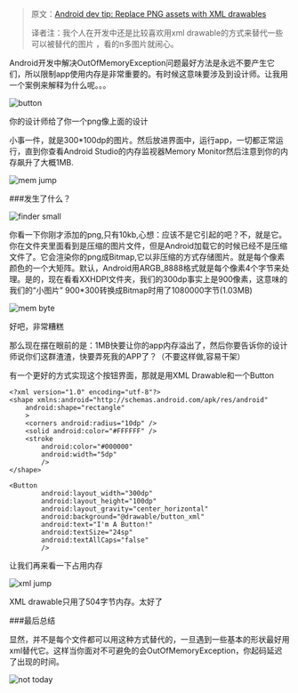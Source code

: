 >原文：[Android dev tip: Replace PNG assets with XML drawables](http://jebware.com/blog/?p=304?utm_source=androiddevdigest)
>
>译者注：我个人在开发中还是比较喜欢用xml drawable的方式来替代一些可以被替代的图片 ，看的n多图片就闹心。

Android开发中解决OutOfMemoryException问题最好方法是永远不要产生它们，所以限制app使用内存是非常重要的。有时候这意味要涉及到设计师。让我用一个案例来解释为什么呢。。。

![button](http://upload-images.jianshu.io/upload_images/186157-ac6071c9b5fce02c.png?imageMogr2/auto-orient/strip%7CimageView2/2/w/1240)

你的设计师给了你一个png像上面的设计

小事一件，就是300*100dp的图片。然后放进界面中，运行app，一切都正常运行，直到你查看Android Studio的内存监视器Memory Monitor然后注意到你的内存飙升了大概1MB.

![mem jump](http://upload-images.jianshu.io/upload_images/186157-ba7d6aca6e63c955.png?imageMogr2/auto-orient/strip%7CimageView2/2/w/1240)

###发生了什么？

![finder small](http://upload-images.jianshu.io/upload_images/186157-13c45023f03aac34.png?imageMogr2/auto-orient/strip%7CimageView2/2/w/1240)

你看一下你刚才添加的png,只有10kb,心想：应该不是它引起的吧？不，就是它。你在文件夹里面看到是压缩的图片文件，但是Android加载它的时候已经不是压缩文件了。它会渲染你的png成Bitmap,它以非压缩的方式存储图片。就是每个像素颜色的一个大矩阵。默认，Android用ARGB_8888格式就是每个像素4个字节来处理。是的，现在看看XXHDPI文件夹，我们的300dp事实上是900像素，这意味的我们的“小图片” 900*300转换成Bitmap时用了1080000字节(1.03MB)

![mem byte](http://upload-images.jianshu.io/upload_images/186157-56f6228bc6b25459.png?imageMogr2/auto-orient/strip%7CimageView2/2/w/1240)

好吧，非常糟糕

那么现在摆在眼前的是：1MB快要让你的app内存溢出了，然后你要告诉你的设计师说你们这群渣渣，快要弄死我的APP了？（不要这样做,容易干架）

有一个更好的方式实现这个按钮界面，那就是用XML Drawable和一个Button

    <?xml version="1.0" encoding="utf-8"?>
    <shape xmlns:android="http://schemas.android.com/apk/res/android"
        android:shape="rectangle"
        >
        <corners android:radius="10dp" />
        <solid android:color="#FFFFFF" />
        <stroke
            android:color="#000000"
            android:width="5dp"
            />
    </shape>

    <Button
            android:layout_width="300dp"
            android:layout_height="100dp"
            android:layout_gravity="center_horizontal"
            android:background="@drawable/button_xml"
            android:text="I'm A Button!"
            android:textSize="24sp"
            android:textAllCaps="false"
            />

让我们再来看一下占用内存

![xml jump](http://jebware.com/blog/wp-content/uploads/2016/03/xml-tiny-jump.png)

XML drawable只用了504字节内存。太好了

###最后总结

显然，并不是每个文件都可以用这种方式替代的，一旦遇到一些基本的形状最好用xml替代它。这样当你面对不可避免的会OutOfMemoryException，你起码延迟了出现的时间。

![not today](http://jebware.com/blog/wp-content/uploads/2016/03/4865622-1.jpg)
